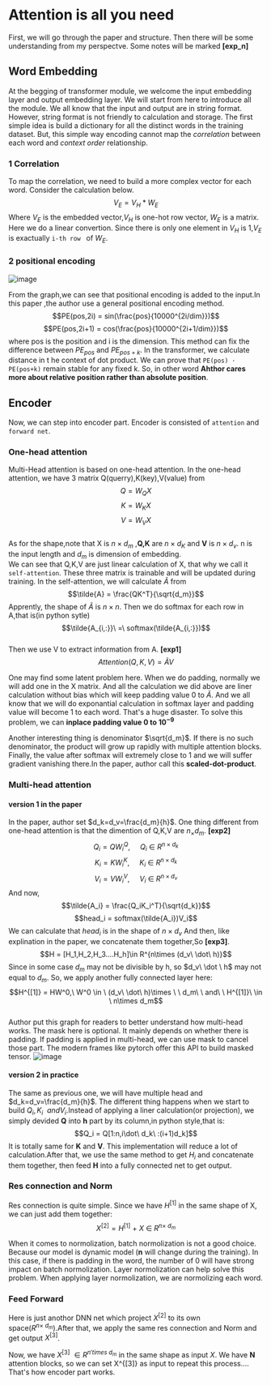 # Attention is all you need
First, we will go through the paper and structure. Then there will be some understanding from my perspectve. Some notes will be marked **[exp_n]** 
## Word Embedding
At the begging of transformer module, we welcome the input embedding layer and output embedding layer. We will start from here to introduce all the module. We all know that
the input and output are in string format. However, string format is not friendly to calculation and storage. The first simple idea is build a dictionary for all the distinct
words in the training dataset. But, this simple way encoding cannot map the *correlation* between each word and *context order* relationship.  

### 1 Correlation
To map the correlation, we need to build a more complex vector for each word. Consider the calculation below.
$$V_E = V_H*W_E$$
Where $V_E$ is the embedded vector,$V_H$ is one-hot row vector, $W_E$ is a matrix. Here we do a linear convertion. Since there is only one element in $V_H$ is 1,$V_E$ is
exactually `i-th row ` of $W_E$.



### 2 positional encoding
![image](https://user-images.githubusercontent.com/89610539/178946797-b285cbfb-a085-4533-973d-5c3b7e7f74a9.png)

From the graph,we can see that positional encoding is added to the input.In this paper ,the author use a general positional encoding method.
$$PE(pos,2i) = sin(\frac{pos}{10000^{2i/dim}})$$
$$PE(pos,2i+1) = cos(\frac{pos}{10000^{2i+1/dim}})$$ 
where pos is the position and i is the dimension. This method can fix the difference between $PE_{pos}$ and $PE_{pos+k}$. In the transformer, we calculate distance in t he context of dot product. We can prove that `PE(pos) · PE(pos+k)` remain stable for any fixed k. So, in other word **Ahthor cares more about relative position rather than absolute position**.

## Encoder

Now, we can step into encoder part. Encoder is consisted of `attention` and `forward net`.

### One-head attention

Multi-Head attention is based on one-head attention. In the one-head attention, we have 3 matrix Q(querry),K(key),V(value) from  
$$Q = W_QX $$
$$K = W_KX $$ 
$$V = W_VX $$  
As for the shape,note that X is $n\times d_m$ ,**Q,K** are $n\times d_K$ and **V** is $n\times d_v$. n is the input length and $d_m$ is dimension of embedding.  
We can see that Q,K,V are just linear calculation of X, that why we call it `self-attention`. These three matrix is trainable and will be updated during training. In the self-attention, we will calculate $\tilde{A}$ from  
$$\tilde{A} = \frac{QK^T}{\sqrt{d_m}}$$
Apprently, the shape of $\tilde{A}$ is $n\times n$. Then we do softmax for each row in A,that is(in python sytle)  
$$\tilde{A_{i,:}}\  =\ softmax(\tilde{A_{i,:}})$$  
Then we use V to extract information from A. **[exp1]**
$$Attention(Q,K,V) = \tilde{A}V$$

One may find some latent problem here. When we do padding, normally we will add one in the X matrix. And all the calculation we did above are liner calculation without bias which will keep padding value 0 to $\tilde{A}$. And we all know that we will do exponantial calculation in softmax layer and padding value will become 1 to each word.
That's a huge disaster. To solve this problem, we can **inplace padding value 0  to $10^{-9}$**

Another interesting thing is denominator $\sqrt{d_m}$. If there is no such denominator, the product will grow up rapidly with multiple attention blocks. Finally, the value after softmax will extremely close to 1 and we will suffer gradient vanishing there.In the paper, author call this **scaled-dot-product**.

### Multi-head attention
#### version 1 in the paper
In the paper, author set $d_k=d_v=\frac{d_m}{h}$. One thing different from one-head attention is that the dimention of Q,K,V are $n_\times d_m$.  **[exp2]**
$$Q_i = QW_i^Q,\ \ \ \ \ Q_i\ \in \ R^{n\times d_k}$$
$$K_i = KW_i^K,\ \ \ \ \ K_i\ \in \ R^{n\times d_k}$$
$$V_i = VW_i^V,\ \ \ \ \ V_i\ \in \ R^{n\times d_v}$$
And now,   
$$\tilde{A_i} = \frac{Q_iK_i^T}{\sqrt{d_k}}$$
$$head_i = softmax(\tilde{A_i})V_i$$
We can calculate that $head_i$ is in the shape of $n\times d_v$
And then, like explination in the paper, we concatenate them together,So **[exp3]**.
$$H = [H_1,H_2,H_3....H_h]\in R^{n\times (d_v\  \dot\  h)}$$
Since in some case $d_m$ may not be divisible by h, so $d_v\  \dot \ h$ may not equal to $d_m$. So, we apply another fully connected layer here:
$$H^{[1]} = HW^0,\ W^0 \in \ (d_v\ \dot\ h)\times \ \ d_m\ \ and\ \ H^{[1]}\ \in \ n\times d_m$$  
Author put this graph for readers to better understand how multi-head works. The mask here is optional. It mainly depends on whether there is padding. If padding is applied in multi-head, we can use mask to cancel those part. The modern frames like pytorch offer this API to build masked tensor.
![image](https://user-images.githubusercontent.com/89610539/179035794-daad1cfc-639d-49c4-809d-f11aa4fc5346.png)

#### version 2 in practice

The same as previous one, we will have multiple head and $d_k=d_v=\frac{d_m}{h}$. The different thing happens when we start to build $Q_i,K_i\ \ and V_i$.Instead of applying a liner calculation(or projection), we simply devided **Q** into **h** part by its column,in python style,that is:
$$Q_i = Q[1:n,i\dot\ d_k\ :(i+1)d_k]$$
It is totally same for **K** and **V**. This implementation will reduce a lot of calculation.After that, we use the same method to get $H_i$ and concatenate them together, then feed **H** into a fully connected net to get output.

### Res connection and Norm
Res connection is quite simple. Since we have $H^{[1]}$ in the same shape of X, we can just add them together:
$$X^{[2]} =H^{[1]}\ +\  X \ \in \ R^{n\times\ d_m}$$ 

When it comes to normolization, batch normolization is not a good choice. Because our model is dynamic model (**n** will change during the training). In this case, if there is padding in the word, the number of 0 will have strong impact on batch normolization. Layer normolization can help solve this problem. When applying layer normolization, we are normolizing each word.

### Feed Forward
Here is just anothor DNN net which project $X^{[2]}$ to its own space($R^{n\times \ d_m}$).After that, we apply the same res connection and Norm and get output $X^{[3]}$.

Now, we have $X^{[3]}\ \in R^{n'times \ d_m}$ in the same shape as input $X$. We have **N** attention blocks, so we can set X^{[3]} as input to repeat this process....  
That's how encoder part works.

